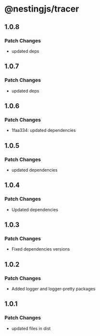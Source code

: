 # @nestingjs/tracer

## 1.0.8

### Patch Changes

- updated deps

## 1.0.7

### Patch Changes

- updated deps

## 1.0.6

### Patch Changes

- 1faa334: updated dependencies

## 1.0.5

### Patch Changes

- updated dependencies

## 1.0.4

### Patch Changes

- Updated dependencies

## 1.0.3

### Patch Changes

- Fixed dependencies versions

## 1.0.2

### Patch Changes

- Added logger and logger-pretty packages

## 1.0.1

### Patch Changes

- updated files in dist
